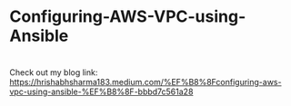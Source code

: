 # Configuring-AWS-VPC-using-Ansible
#
 Check out my blog link: https://hrishabhsharma183.medium.com/%EF%B8%8Fconfiguring-aws-vpc-using-ansible-%EF%B8%8F-bbbd7c561a28
